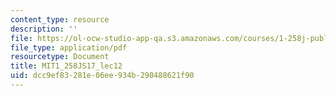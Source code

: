 ```yaml
---
content_type: resource
description: ''
file: https://ol-ocw-studio-app-qa.s3.amazonaws.com/courses/1-258j-public-transportation-systems-spring-2017/dcc9ef83281e06ee934b290488621f90_MIT1_258JS17_lec12.pdf
file_type: application/pdf
resourcetype: Document
title: MIT1_258JS17_lec12
uid: dcc9ef83-281e-06ee-934b-290488621f90
---
```

